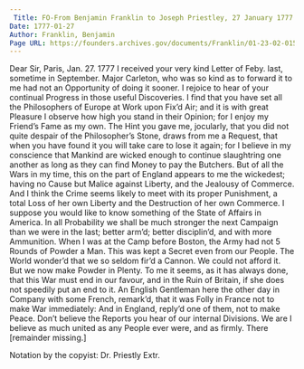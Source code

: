 ```yaml
---
 Title: FO-From Benjamin Franklin to Joseph Priestley, 27 January 1777
Date: 1777-01-27
Author: Franklin, Benjamin
Page URL: https://founders.archives.gov/documents/Franklin/01-23-02-0150
---
```


Dear Sir,
Paris, Jan. 27. 1777
I received your very kind Letter of Feby. last, sometime in September. Major Carleton, who was so kind as to forward it to me had not an Opportunity of doing it sooner. I rejoice to hear of your continual Progress in those useful Discoveries. I find that you have set all the Philosophers of Europe at Work upon Fix’d Air; and it is with great Pleasure I observe how high you stand in their Opinion; for I enjoy my Friend’s Fame as my own.
The Hint you gave me, jocularly, that you did not quite despair of the Philosopher’s Stone, draws from me a Request, that when you have found it you will take care to lose it again; for I believe in my conscience that Mankind are wicked enough to continue slaughtring one another as long as they can find Money to pay the Butchers. But of all the Wars in my time, this on the part of England appears to me the wickedest; having no Cause but Malice against Liberty, and the Jealousy of Commerce. And I think the Crime seems likely to meet with its proper Punishment, a total Loss of her own Liberty and the Destruction of her own Commerce.
I suppose you would like to know something of the State of Affairs in America. In all Probability we shall be much stronger the next Campaign than we were in the last; better arm’d; better disciplin’d, and with more Ammunition. When I was at the Camp before Boston, the Army had not 5 Rounds of Powder a Man. This was kept a Secret even from our People. The World wonder’d that we so seldom fir’d a Cannon. We could not afford it. But we now make Powder in Plenty.
To me it seems, as it has always done, that this War must end in our favour, and in the Ruin of Britain, if she does not speedily put an end to it. An English Gentleman here the other day in Company with some French, remark’d, that it was Folly in France not to make War immediately: And in England, reply’d one of them, not to make Peace.
Don’t believe the Reports you hear of our internal Divisions. We are I believe as much united as any People ever were, and as firmly. There [remainder missing.]
 
Notation by the copyist: Dr. Priestly Extr.


